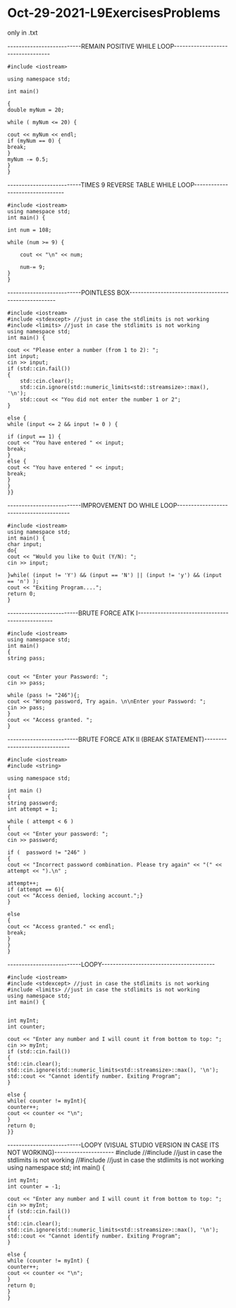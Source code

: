 # Oct-29-2021-L9ExercisesProblems
only in .txt

--------------------------REMAIN POSITIVE WHILE LOOP----------------------------------

    #include <iostream>
  
    using namespace std;

    int main()

    {
    double myNum = 20;
    
    while ( myNum <= 20) {
    
    cout << myNum << endl;
    if (myNum == 0) {
    break;
    }
    myNum -= 0.5;
    }
    }


--------------------------TIMES 9 REVERSE TABLE WHILE LOOP--------------------------------
  
    #include <iostream>
    using namespace std;
    int main() {
    
    int num = 108;
    
    while (num >= 9) { 
    
        cout << "\n" << num;

        num-= 9;
    }
    }

--------------------------POINTLESS BOX----------------------------------------------------

    #include <iostream>
    #include <stdexcept> //just in case the stdlimits is not working
    #include <limits> //just in case the stdlimits is not working
    using namespace std;
    int main() {

    cout << "Please enter a number (from 1 to 2): ";
    int input;
    cin >> input;
    if (std::cin.fail())
    {
        std::cin.clear();
        std::cin.ignore(std::numeric_limits<std::streamsize>::max(), '\n');
        std::cout << "You did not enter the number 1 or 2";
    }

    else {
    while (input <= 2 && input != 0 ) {

    if (input == 1) {
    cout << "You have entered " << input;
    break;
    }
    else {
    cout << "You have entered " << input;
    break;
    }
    }
    }}
    
--------------------------IMPROVEMENT DO WHILE LOOP----------------------------------------

    #include <iostream> 
    using namespace std; 
    int main() {
    char input; 
    do{
    cout << "Would you like to Quit (Y/N): ";
    cin >> input;
    
    }while( (input != 'Y') && (input == 'N') || (input != 'y') && (input == 'n') );
    cout << "Exiting Program....";
    return 0;
    }
    
-------------------------BRUTE FORCE ATK I------------------------------------------------

    #include <iostream>
    using namespace std;
    int main()
    {
    string pass;
    
    
    cout << "Enter your Password: ";
    cin >> pass;
    
    while (pass != "246"){;
    cout << "Wrong password, Try again. \n\nEnter your Password: ";
    cin >> pass;
    }
    cout << "Access granted. ";
    }
    

-------------------------BRUTE FORCE ATK II (BREAK STATEMENT)------------------------------

    #include <iostream>
    #include <string>
    
    using namespace std;
    
    int main ()
    {
    string password;
    int attempt = 1;
    
    while ( attempt < 6 )
    {
    cout << "Enter your password: ";
    cin >> password;
    
    if (  password != "246" )
    {
    cout << "Incorrect password combination. Please try again" << "(" << attempt << ").\n" ;
    
    attempt++;
    if (attempt == 6){
    cout << "Access denied, locking account.";}
    }
    
    else
    {
    cout << "Access granted." << endl;
    break;
    }
    }
    }
--------------------------LOOPY----------------------------------------

    #include <iostream>
    #include <stdexcept> //just in case the stdlimits is not working
    #include <limits> //just in case the stdlimits is not working
    using namespace std; 
    int main() {
    
    
    int myInt; 
    int counter;
    
    cout << "Enter any number and I will count it from bottom to top: ";
    cin >> myInt;
    if (std::cin.fail())
    {
    std::cin.clear();
    std::cin.ignore(std::numeric_limits<std::streamsize>::max(), '\n');
    std::cout << "Cannot identify number. Exiting Program";
    }
    
    else {
    while( counter != myInt){
    counter++;
    cout << counter << "\n";
    }
    return 0;
    }}

--------------------------LOOPY (VISUAL STUDIO VERSION IN CASE ITS NOT WORKING)---------------------
	#include <iostream>
	//#include <stdexcept> //just in case the stdlimits is not working
	//#include <limits> //just in case the stdlimits is not working
	using namespace std;
	int main() {


	int myInt;
	int counter = -1;

	cout << "Enter any number and I will count it from bottom to top: ";
	cin >> myInt;
	if (std::cin.fail())
	{
	std::cin.clear();
	std::cin.ignore(std::numeric_limits<std::streamsize>::max(), '\n');
	std::cout << "Cannot identify number. Exiting Program";
	}

	else {
	while (counter != myInt) {
	counter++;
	cout << counter << "\n";
	}
	return 0;
	}
	}
